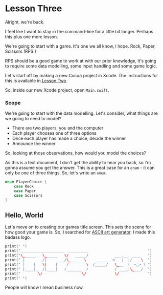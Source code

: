 # Lesson Three 

Alright, we're back. 

I feel like I want to stay in the command-line for a little bit longer. Perhaps this plus one more lesson.

We're going to start with a game. It's one we all know, I hope. Rock, Paper, Scissors (RPS.) 

RPS should be a good game to work at with our prior knowledge, it's going to require some data modelling, some input handling and some game logic.

Let's start off by making a new Cocoa project in Xcode. The instructions for this is available in [Lesson Two](https://github.com/artsy/Swift-at-Artsy/tree/master/Fledgling/Lesson%20Two#xcode).

So, inside our new Xcode project, open `Main.swift`.  

### Scope

We're going to start with the data modelling. Let's consider, what things are we going to need to model?

* There are two players, you and the computer
* Each player chooses one of three options
* Once each player has made a choice, decide the winner
* Announce the winner

So, looking at those observations, how would you model the choices?

As this is a text document, I don't get the ability to hear you back, so I'm gonna assume you get the answer. This is a great case for an `enum` - it can only be one of three things. So, let's write an `enum`.

```swift
enum PlayerChoice {
    case Rock
    case Paper
    case Scissors
}
```

## Hello, World

Let's move on to creating our games title screen. This sets the scene for how good your game is. So, I searched for [ASCII art generator](https://duckduckgo.com/?q=ASCII+generator&t=osx&ia=web). I made this badass logo.

```swift
print(" ")
print("____________________  _________                           ")
print("\______   \______   \/   _____/            ___.__. ____   ")
print(" |       _/|     ___/\_____  \    ______  <   |  |/  _ \  ")
print(" |    |   \|    |    /        \  /_____/   \___  (  <_> ) ")
print(" |____|_  /|____|   /_______  /            / ____|\____/  ")
print("        \/                  \/             \/             ")
print(" ")
``` 

People will know I mean business now.


